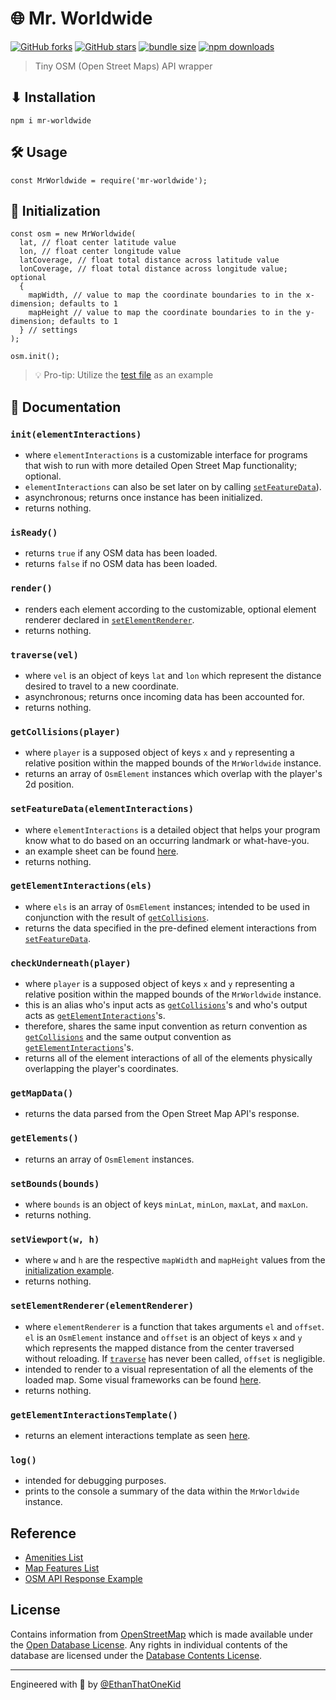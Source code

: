 # 🌐 Mr. Worldwide

[![GitHub forks](https://img.shields.io/github/forks/EthanThatOneKid/mr-worldwide.svg?style=social&label=Fork)](https://github.com/EthanThatOneKid/mr-worldwide/fork)
[![GitHub stars](https://img.shields.io/github/forks/EthanThatOneKid/mr-worldwide.svg?style=social&label=Star)][github]
[![bundle size](https://img.shields.io/bundlephobia/min/mr-worldwide.svg)][npmpkg]
[![npm downloads](https://img.shields.io/npm/dt/mr-worldwide.svg)][npmpkg]

> Tiny OSM (Open Street Maps) API wrapper

## ⬇ Installation
`npm i mr-worldwide`

## 🛠 Usage
`const MrWorldwide = require('mr-worldwide');`

## 🌟 Initialization
```
const osm = new MrWorldwide(
  lat, // float center latitude value
  lon, // float center longitude value
  latCoverage, // float total distance across latitude value
  lonCoverage, // float total distance across longitude value; optional
  {
    mapWidth, // value to map the coordinate boundaries to in the x-dimension; defaults to 1
    mapHeight // value to map the coordinate boundaries to in the y-dimension; defaults to 1
  } // settings
);

osm.init();
```
> 💡 Pro-tip: Utilize the [test file](tests/test.js) as an example

## 📃 Documentation
### `init(elementInteractions)`
* where `elementInteractions` is a customizable interface for programs that wish to run with more detailed Open Street Map functionality; optional.
* `elementInteractions` can also be set later on by calling [`setFeatureData`](#setfeaturedataelementinteractions)).
* asynchronous; returns once instance has been initialized.
* returns nothing.
### `isReady()`
* returns `true` if any OSM data has been loaded.
* returns `false` if no OSM data has been loaded.
### `render()`
* renders each element according to the customizable, optional element renderer declared in [`setElementRenderer`](#setelementrendererelementrenderer).
* returns nothing.
### `traverse(vel)`
* where `vel` is an object of keys `lat` and `lon` which represent the distance desired to travel to a new coordinate.
* asynchronous; returns once incoming data has been accounted for.
* returns nothing.
### `getCollisions(player)`
* where `player` is a supposed object of keys `x` and `y` representing a relative position within the mapped bounds of the `MrWorldwide` instance.
* returns an array of `OsmElement` instances which overlap with the player's 2d position.
### `setFeatureData(elementInteractions)`
* where `elementInteractions` is a detailed object that helps your program know what to do based on an occurring landmark or what-have-you.
* an example sheet can be found [here](lib/elementInteractionsTemplate.js).
* returns nothing.
### `getElementInteractions(els)`
* where `els` is an array of `OsmElement` instances; intended to be used in conjunction with the result of [`getCollisions`](#getcollisionsplayer).
* returns the data specified in the pre-defined element interactions from [`setFeatureData`](#setfeaturedataelementinteractions).
### `checkUnderneath(player)`
* where `player` is a supposed object of keys `x` and `y` representing a relative position within the mapped bounds of the `MrWorldwide` instance.
* this is an alias who's input acts as [`getCollisions`](#getcollisionsplayer)'s and who's output acts as [`getElementInteractions`](#getelementinteractionsels)'s.
* therefore, shares the same input convention as return convention as [`getCollisions`](#getcollisionsplayer) and the same output convention as  [`getElementInteractions`](#getelementinteractionsels)'s.
* returns all of the element interactions of all of the elements physically overlapping the player's coordinates.
### `getMapData()`
* returns the data parsed from the Open Street Map API's response.
### `getElements()`
* returns an array of `OsmElement` instances.
### `setBounds(bounds)`
* where `bounds` is an object of keys `minLat`, `minLon`, `maxLat`, and `maxLon`.
* returns nothing.
### `setViewport(w, h)`
* where `w` and `h` are the respective `mapWidth` and `mapHeight` values from the [initialization example](#-initialization).
* returns nothing.
### `setElementRenderer(elementRenderer)`
* where `elementRenderer` is a function that takes arguments `el` and `offset`. `el` is an `OsmElement` instance and `offset` is an object of keys `x` and `y` which represents the mapped distance from the center traversed without reloading. If [`traverse`](#traversevel) has never been called, `offset` is negligible.
* intended to render to a visual representation of all the elements of the loaded map. Some visual frameworks can be found [here](https://github.com/EthanThatOneKid/links#-visual).
* returns nothing.
### `getElementInteractionsTemplate()`
* returns an element interactions template as seen [here](lib/elementInteractionsTemplate.js).
### `log()`
* intended for debugging purposes.
* prints to the console a summary of the data within the `MrWorldwide` instance.

## Reference
* [Amenities List](https://wiki.openstreetmap.org/wiki/Key:amenity)
* [Map Features List](https://wiki.openstreetmap.org/wiki/Map_Features)
* [OSM API Response Example](https://api.openstreetmap.org/api/0.6/map?bbox=11.54,48.14,11.543,48.145)

## License
Contains information from [OpenStreetMap](https://www.openstreetmap.org/) which is made available under the [Open Database License](http://opendatacommons.org/licenses/odbl/1.0/). Any rights in individual contents of the database are licensed under the [Database Contents License](http://opendatacommons.org/licenses/dbcl/1.0/).

---

Engineered with 💖 by [@EthanThatOneKid](https://github.com/EthanThatOneKid)

[npmpkg]: https://www.npmjs.com/package/mr-worldwide
[github]: https://github.com/EthanThatOneKid/mr-worldwide
